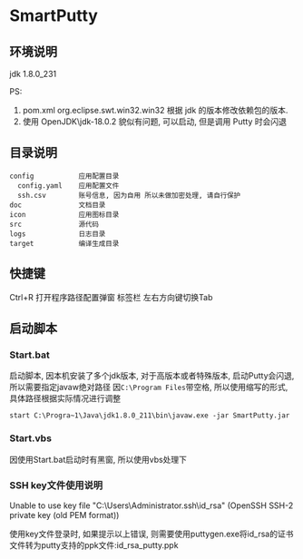 # SmartPutty

## 环境说明

jdk 1.8.0_231

PS:

1. pom.xml org.eclipse.swt.win32.win32 根据 jdk 的版本修改依赖包的版本.
2. 使用 OpenJDK\jdk-18.0.2 貌似有问题, 可以启动, 但是调用 Putty 时会闪退

## 目录说明

```plaintext
config           应用配置目录
  config.yaml    应用配置文件
  ssh.csv        账号信息, 因为自用 所以未做加密处理, 请自行保护
doc              文档目录
icon             应用图标目录
src              源代码
logs             日志目录
target           编译生成目录
```

## 快捷键

Ctrl+R 打开程序路径配置弹窗
标签栏 左右方向键切换Tab

## 启动脚本

### Start.bat
启动脚本, 因本机安装了多个jdk版本, 对于高版本或者特殊版本, 启动Putty会闪退, 所以需要指定javaw绝对路径
因`C:\Program Files`带空格, 所以使用缩写的形式, 具体路径根据实际情况进行调整
```
start C:\Progra~1\Java\jdk1.8.0_211\bin\javaw.exe -jar SmartPutty.jar
```

### Start.vbs
因使用Start.bat启动时有黑窗, 所以使用vbs处理下

### SSH key文件使用说明
Unable to use key file "C:\Users\Administrator\.ssh\id_rsa" (OpenSSH SSH-2 private key (old PEM format))

使用key文件登录时, 如果提示以上错误, 则需要使用puttygen.exe将id_rsa的证书文件转为putty支持的ppk文件:id_rsa_putty.ppk